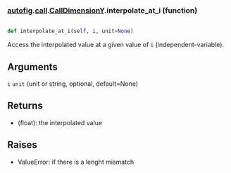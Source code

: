 ### [autofig](autofig.md).[call](autofig.call.md).[CallDimensionY](autofig.call.CallDimensionY.md).interpolate_at_i (function)


```py

def interpolate_at_i(self, i, unit=None)

```



Access the interpolated value at a given value of `i` (independent-variable).

Arguments
-----------
`i`
`unit` (unit or string, optional, default=None)

Returns
-------------
* (float): the interpolated value

Raises
------------
* ValueError: if there is a lenght mismatch

